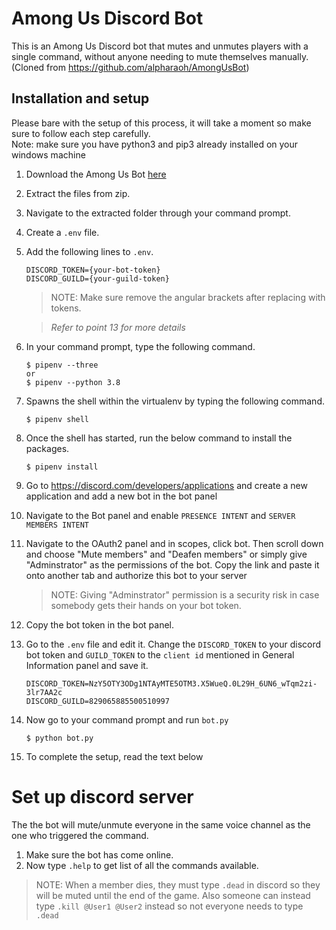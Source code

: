 # Among Us Discord Bot

This is an Among Us Discord bot that mutes and unmutes players with a single command, without anyone needing to mute themselves manually.
(Cloned from https://github.com/alpharaoh/AmongUsBot)

## Installation and setup

Please bare with the setup of this process, it will take a moment so make sure to follow each step carefully. <br />
Note: make sure you have python3 and pip3 already installed on your windows machine

1) Download the Among Us Bot [here](https://bit.ly/3kvgYnV)
2) Extract the files from zip.
3) Navigate to the extracted folder through your command prompt.
4) Create a `.env` file.
5) Add the following lines to `.env`.
    ```
    DISCORD_TOKEN={your-bot-token}
    DISCORD_GUILD={your-guild-token}
    ```
    >NOTE: Make sure remove the angular brackets after replacing with tokens.

    >*Refer to point 13 for more details* 
6) In your command prompt, type the following command.
    ```
    $ pipenv --three
    or
    $ pipenv --python 3.8
7) Spawns the shell within the virtualenv by typing the following command.
    ```
    $ pipenv shell
    ```
8) Once the shell has started, run the below command to install the packages.
    ```
    $ pipenv install
    ```
9) Go to https://discord.com/developers/applications and create a new application and add a new bot in the bot panel
10) Navigate to the Bot panel and enable `PRESENCE INTENT` and `SERVER MEMBERS INTENT
`
11) Navigate to the OAuth2 panel and in scopes, click bot. Then scroll down and choose "Mute members" and "Deafen members" or simply give "Adminstrator" as the permissions of the bot. Copy the link and paste it onto another tab and authorize this bot to your server
    >NOTE: Giving "Adminstrator" permission is a security risk in case somebody gets their hands on your bot token.  
12) Copy the bot token in the bot panel.
13) Go to the `.env` file and edit it. Change the `DISCORD_TOKEN` to your discord bot token and `GUILD_TOKEN` to the `client id` mentioned in General Information panel and save it.
    ```
    DISCORD_TOKEN=NzY5OTY3ODg1NTAyMTE5OTM3.X5WueQ.0L29H_6UN6_wTqm2zi-3lr7AA2c
    DISCORD_GUILD=829065885500510997
    ```
14) Now go to your command prompt and run `bot.py`
    ```
    $ python bot.py
    ``` 
14) To complete the setup, read the text below

# Set up discord server

The the bot will mute/unmute everyone in the same voice channel as the one who triggered the command.

1) Make sure the bot has come online.
2) Now type `.help` to get list of all the commands available.

>NOTE: When a member dies, they must type `.dead` in discord so they will be muted until the end of the game. Also someone can instead type `.kill @User1 @User2` instead so not everyone needs to type `.dead`
